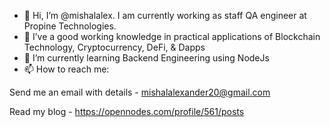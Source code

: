 - 👋 Hi, I’m @mishalalex. I am currently working as staff QA engineer at Propine Technologies.
- 👀 I’ve a good working knowledge in practical applications of Blockchain Technology, Cryptocurrency, DeFi, & Dapps 
- 🌱 I’m currently learning Backend Engineering using NodeJs
- 📫 How to reach me:

Send me an email with details - mishalalexander20@gmail.com

Read my blog - https://opennodes.com/profile/561/posts

<!---
mishalalex/mishalalex is a ✨ special ✨ repository because its `README.md` (this file) appears on your GitHub profile.
You can click the Preview link to take a look at your changes.
--->
